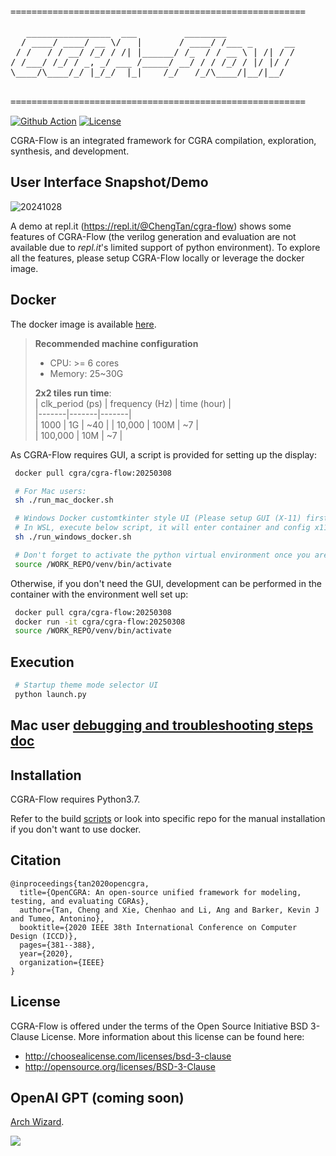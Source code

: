 <pre>
========================================================

   ________________  ___         ________             
  / ____/ ____/ __ \/   |       / ____/ /___ _      __
 / /   / / __/ /_/ / /| |______/ /_  / / __ \ | /| / /
/ /___/ /_/ / _, _/ ___ /_____/ __/ / / /_/ / |/ |/ / 
\____/\____/_/ |_/_/  |_|    /_/   /_/\____/|__/|__/  
                                                      

========================================================
</pre>
[![Github Action](https://github.com/tancheng/CGRA-Flow/actions/workflows/main.yml/badge.svg)](https://github.com/tancheng/CGRA-Flow/actions/workflows/main.yml)
[![License](https://img.shields.io/badge/License-BSD_3--Clause-blue.svg)](https://opensource.org/licenses/BSD-3-Clause)

CGRA-Flow is an integrated framework for CGRA compilation, exploration, synthesis, and development.

User Interface Snapshot/Demo
--------------------------------------------------------------------------
![20241028](https://github.com/user-attachments/assets/305fa79d-73b9-4512-ab85-0cecc6153986)

A demo at repl.it (https://repl.it/@ChengTan/cgra-flow) shows some features of CGRA-Flow (the verilog generation and evaluation are not available due to *repl.it*'s limited support of python environment). To explore all the features, please setup CGRA-Flow locally or leverage the docker image.


Docker
--------------------------------------------------------
The docker image is available
[here](https://hub.docker.com/r/cgra/cgra-flow/tags).

> **Recommended machine configuration**
> * CPU: >= 6 cores
> * Memory: 25~30G
> 
> **2x2 tiles run time**:  
> | clk_period (ps) | frequency (Hz) | time (hour) |  
> |-------|-------|-------|  
> | 1000            | 1G             | ~40         |
> | 10,000          | 100M           | ~7          |  
> | 100,000         | 10M            | ~7          |

As CGRA-Flow requires GUI, a script is provided for setting up the display:
```sh
 docker pull cgra/cgra-flow:20250308

 # For Mac users:
 sh ./run_mac_docker.sh

 # Windows Docker customtkinter style UI (Please setup GUI (X-11) first)
 # In WSL, execute below script, it will enter container and config x11 DISPLAY automatically
 sh ./run_windows_docker.sh

 # Don't forget to activate the python virtual environment once you are in the container:
 source /WORK_REPO/venv/bin/activate
```

Otherwise, if you don't need the GUI, development can be performed in the container with the environment well set up:
```sh
 docker pull cgra/cgra-flow:20250308
 docker run -it cgra/cgra-flow:20250308
 source /WORK_REPO/venv/bin/activate
```

Execution
--------------------------------------------------------
```sh
 # Startup theme mode selector UI
 python launch.py
```


Mac user [debugging and troubleshooting steps doc](/debug/DEBUGGING.md)
--------------------------------------------------------

Installation
--------------------------------------------------------

CGRA-Flow requires Python3.7.

Refer to the build [scripts](https://github.com/tancheng/CGRA-Flow/blob/master/.github/workflows/main.yml) or look into specific repo for the manual installation if you don't want to use docker.


Citation
--------------------------------------------------------------------------
```
@inproceedings{tan2020opencgra,
  title={OpenCGRA: An open-source unified framework for modeling, testing, and evaluating CGRAs},
  author={Tan, Cheng and Xie, Chenhao and Li, Ang and Barker, Kevin J and Tumeo, Antonino},
  booktitle={2020 IEEE 38th International Conference on Computer Design (ICCD)},
  pages={381--388},
  year={2020},
  organization={IEEE}
}
```


License
--------------------------------------------------------------------------

CGRA-Flow is offered under the terms of the Open Source Initiative BSD 3-Clause License. More information about this license can be found here:

  - http://choosealicense.com/licenses/bsd-3-clause
  - http://opensource.org/licenses/BSD-3-Clause



OpenAI GPT (coming soon)
--------------------------------------------------------------------------
[Arch Wizard](https://chat.openai.com/g/g-fUWqOuKFe-arch-wizard).

![](https://github.com/tancheng/CGRA-Flow/assets/6756658/07db560a-65aa-4bed-8f0a-f0b3c07df893)
